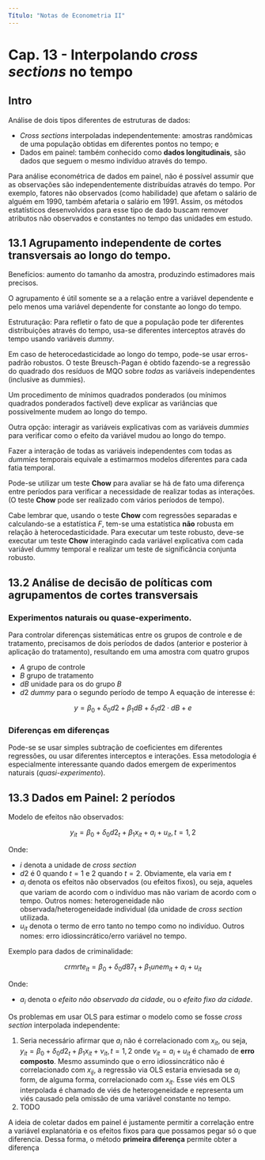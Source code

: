 ```yaml
---
Título: "Notas de Econometria II"
---
```


# Cap. 13 - Interpolando *cross sections* no tempo

## Intro

Análise de dois tipos diferentes de estruturas de dados: 
* *Cross sections* interpoladas independentemente: amostras randômicas de uma população obtidas em diferentes pontos no tempo; e
* Dados em painel: também conhecido como **dados longitudinais**, são dados que seguem o mesmo indivíduo através do tempo.

Para análise econométrica de dados em painel, não é possível assumir que as observações são independentemente distribuídas através do tempo. Por exemplo, fatores não observados (como habilidade) que afetam o salário de alguém em 1990, também afetaria o salário em 1991. Assim, os métodos estatísticos desenvolvidos para esse tipo de dado buscam remover atributos não observados e constantes no tempo das unidades em estudo.

## 13.1 Agrupamento independente de cortes transversais ao longo do tempo.

Benefícios: aumento do tamanho da amostra, produzindo estimadores mais precisos.

O agrupamento é útil somente se a a relação entre a variável dependente e pelo menos uma variável dependente for constante ao longo do tempo.

Estruturação: Para refletir o fato de que a população pode ter diferentes distribuições através do tempo, usa-se diferentes interceptos através do tempo usando variáveis *dummy*. 

Em caso de heterocedasticidade ao longo do tempo, pode-se usar erros-padrão robustos. O teste Breusch-Pagan é obtido fazendo-se a regressão do quadrado dos resíduos de MQO sobre *todas* as variáveis independentes (inclusive as dummies).

Um procedimento de mínimos quadrados ponderados (ou mínimos quadrados ponderados factível) deve explicar as variâncias que possivelmente mudem ao longo do tempo.

Outra opção: interagir as variáveis explicativas com as variáveis *dummies* para verificar como o efeito da variável mudou ao longo do tempo.

Fazer a interação de todas as variáveis independentes com todas as *dummies* temporais equivale a estimarmos modelos diferentes para cada fatia temporal.

Pode-se utilizar um teste **Chow** para avaliar se há de fato uma diferença entre períodos para verificar a necessidade de realizar todas as interações. (O teste **Chow** pode ser realizado com vários períodos de tempo).

Cabe lembrar que, usando o teste **Chow** com regressões separadas e calculando-se a estatística $F$, tem-se uma estatística **não** robusta em relação à heterocedasticidade. Para executar um teste robusto, deve-se executar um teste **Chow** interagindo cada variável explicativa com cada variável dummy temporal e realizar um teste de significância conjunta robusto.

## 13.2 Análise de decisão de políticas com agrupamentos de cortes transversais

### Experimentos naturais ou quase-experimento.

Para controlar diferenças sistemáticas entre os grupos de controle e de tratamento, precisamos de dois períodos de dados (anterior e posterior à aplicação do tratamento), resultando em uma amostra com quatro grupos 

* $A$ grupo de controle
* $B$ grupo de tratamento
* $dB$ unidade para os do grupo $B$
* $d2$ *dummy* para o segundo período de tempo
A equação de interesse é:

$$y = \beta_0 +\delta_0 d2 + \beta_1 dB + \delta_1 d2 \cdot dB + e$$


### Diferenças em diferenças

Pode-se se usar simples subtração de coeficientes em diferentes regressões, ou usar diferentes interceptos e interações. Essa metodologia é especialmente interessante quando dados emergem de experimentos naturais (*quasi-experimento*).

## 13.3 Dados em Painel: 2 períodos

Modelo de efeitos não observados:

$$y_{it} = \beta_0 + \delta_0 d2_t + \beta_1 x_{it} +  a_i + u_{it}, t= 1,2$$

Onde:
* $i$ denota a unidade de *cross section*
* $d2$ é 0 quando $t=1$ e 2 quando $t=2$. Obviamente, ela varia em $t$
* $a_i$ denota os efeitos não observados (ou efeitos fixos), ou seja, aqueles que variam de acordo com o indivíduo mas não variam de acordo com o tempo. Outros nomes: heterogeneidade não observada/heterogeneidade individual (da unidade de *cross section* utilizada.
* $u_{it}$ denota o termo de erro tanto no tempo como no indivíduo. Outros nomes: erro idiossincrático/erro variável no tempo.

Exemplo para dados de criminalidade:

$$crmrte_{it} = \beta_0 + \delta_0 d87_t + \beta_1 unem_{it} + a_i + u_{it}$$

Onde:
* $a_i$ denota o *efeito não observado da cidade*, ou o *efeito fixo da cidade*.

Os problemas em usar OLS para estimar o modelo como se fosse *cross section* interpolada independente:

1. Seria necessário afirmar que $a_i$ não é correlacionado com $x_{it}$, ou seja, $y_{it} = \beta_0 + \delta_0 d2_t + \beta_1 x_{it} +  \nu_{it}, t= 1,2$ onde $\nu_{it} = a_i + u_{it}$ é chamado de **erro composto**. Mesmo assumindo que o erro idiossincrático não é correlacionado com $x_{ij}$, a regressão via OLS estaria enviesada se $a_i$ form, de alguma forma, correlacionado com $x_{it}$. Esse viés em OLS interpolada é chamado de viés de heterogeneidade e representa  um viés causado pela omissão de uma variável constante no tempo.
2. TODO

A ideia de coletar dados em painel é justamente permitir a correlação entre a variável explanatória e os efeitos fixos para que possamos pegar só o que diferencia. Dessa forma, o método **primeira diferença** permite obter a diferença 

<!--stackedit_data:
eyJoaXN0b3J5IjpbNzg3MjE1NDY0LDE4NDIxNTgwODEsMTI0Nz
A2NzI2Niw0ODc4NTAyMDAsMTQyNDE2OTY4LC05NDIwNTU3NDIs
OTExMDA5NTEwLDE2Mzg1NDc0MDYsMTQ2MDI1NDM1OCwtNjM0NT
g1ODg0LC02NjcwNjEzNzVdfQ==
-->